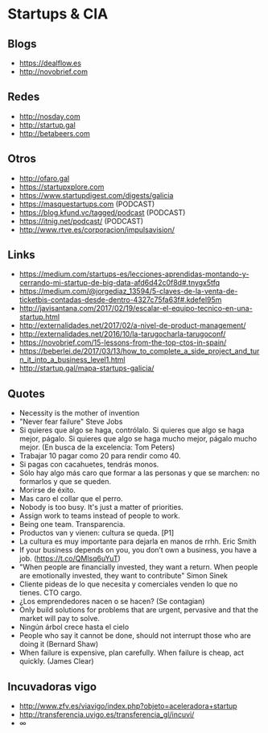 Startups & CIA
===============

Blogs
----
* https://dealflow.es
* http://novobrief.com

Redes
-----
* http://nosday.com
* http://startup.gal
* http://betabeers.com

Otros
-----
* http://ofaro.gal
* https://startupxplore.com
* https://www.startupdigest.com/digests/galicia
* https://masquestartups.com (PODCAST)
* https://blog.kfund.vc/tagged/podcast (PODCAST)
* https://itnig.net/podcast/ (PODCAST)
* http://www.rtve.es/corporacion/impulsavision/


Links
-----
* https://medium.com/startups-es/lecciones-aprendidas-montando-y-cerrando-mi-startup-de-big-data-afd6d42c0f8d#.tnygx5tfq
* https://medium.com/@jorgediaz_13594/5-claves-de-la-venta-de-ticketbis-contadas-desde-dentro-4327c75fa63f#.kdefel95m
* http://javisantana.com/2017/02/19/escalar-el-equipo-tecnico-en-una-startup.html
* http://externalidades.net/2017/02/a-nivel-de-product-management/
* http://externalidades.net/2016/10/la-tarugocharla-tarugoconf/
* https://novobrief.com/15-lessons-from-the-top-ctos-in-spain/
* https://beberlei.de/2017/03/13/how_to_complete_a_side_project_and_turn_it_into_a_business_level1.html
* http://startup.gal/mapa-startups-galicia/

Quotes
---------------
* Necessity is the mother of invention
* "Never fear failure" Steve Jobs
* Si quieres que algo se haga, contrólalo. Si quieres que algo se haga mejor, págalo. Si quieres que algo se haga mucho mejor, págalo mucho mejor. (En busca de la excelencia: Tom Peters)
* Trabajar 10 pagar como 20 para rendir como 40.
* Si pagas con cacahuetes, tendrás monos.
* Sólo hay algo más caro que formar a las personas y que se marchen: no formarlos y que se queden.
* Morirse de éxito.
* Mas caro el collar que el perro.
* Nobody is too busy. It's just a matter of priorities.
* Assign work to teams instead of people to work.
* Being one team. Transparencia.
* Productos van y vienen: cultura se queda. [P1]
* La cultura es muy importante para dejarla en manos de rrhh. Eric Smith
* If your business depends on you, you don’t own a business, you have a job. (https://t.co/QMlsq6uYuT)
* "When people are financially invested, they want a return. When people are emotionally invested, they want to contribute" Simon Sinek
* Cliente pideas de lo que necesita y comerciales venden lo que no tienes. CTO cargo.
* ¿Los emprendedores nacen o se hacen? (Se contagian)
* Only build solutions for problems that are urgent, pervasive and that the market will pay to solve.
* Ningún árbol crece hasta el cielo
* People who say it cannot be done, should not interrupt those who are doing it (Bernard Shaw)
* When failure is expensive, plan carefully. When failure is cheap, act quickly. (James Clear)

Incuvadoras vigo
----------------
* http://www.zfv.es/viavigo/index.php?objeto=aceleradora+startup
* http://transferencia.uvigo.es/transferencia_gl/incuvi/
* ∞
